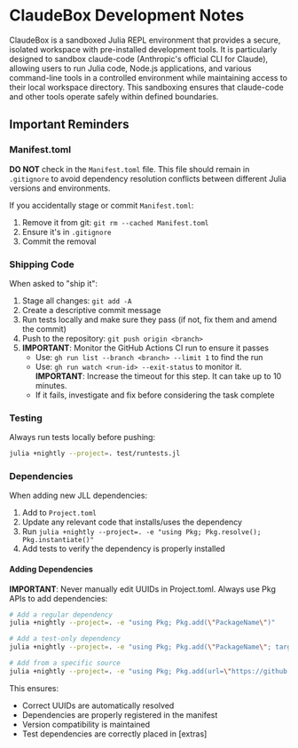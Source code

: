 # ClaudeBox Development Notes

ClaudeBox is a sandboxed Julia REPL environment that provides a secure, isolated workspace with pre-installed development tools. It is particularly designed to sandbox claude-code (Anthropic's official CLI for Claude), allowing users to run Julia code, Node.js applications, and various command-line tools in a controlled environment while maintaining access to their local workspace directory. This sandboxing ensures that claude-code and other tools operate safely within defined boundaries.

## Important Reminders

### Manifest.toml
**DO NOT** check in the `Manifest.toml` file. This file should remain in `.gitignore` to avoid dependency resolution conflicts between different Julia versions and environments.

If you accidentally stage or commit `Manifest.toml`:
1. Remove it from git: `git rm --cached Manifest.toml`
2. Ensure it's in `.gitignore`
3. Commit the removal

### Shipping Code
When asked to "ship it":
1. Stage all changes: `git add -A`
2. Create a descriptive commit message
3. Run tests locally and make sure they pass (if not, fix them and amend the commit)
4. Push to the repository: `git push origin <branch>`
5. **IMPORTANT**: Monitor the GitHub Actions CI run to ensure it passes
   - Use: `gh run list --branch <branch> --limit 1` to find the run
   - Use: `gh run watch <run-id> --exit-status` to monitor it. **IMPORTANT**: Increase the timeout for this step. It can take up to 10 minutes.
   - If it fails, investigate and fix before considering the task complete

### Testing
Always run tests locally before pushing:
```bash
julia +nightly --project=. test/runtests.jl
```

### Dependencies
When adding new JLL dependencies:
1. Add to `Project.toml`
2. Update any relevant code that installs/uses the dependency
3. Run `julia +nightly --project=. -e "using Pkg; Pkg.resolve(); Pkg.instantiate()"`
4. Add tests to verify the dependency is properly installed

#### Adding Dependencies
**IMPORTANT**: Never manually edit UUIDs in Project.toml. Always use Pkg APIs to add dependencies:

```bash
# Add a regular dependency
julia +nightly --project=. -e "using Pkg; Pkg.add(\"PackageName\")"

# Add a test-only dependency
julia +nightly --project=. -e "using Pkg; Pkg.add(\"PackageName\"; target=:test)"

# Add from a specific source
julia +nightly --project=. -e "using Pkg; Pkg.add(url=\"https://github.com/org/Package.jl\", rev=\"main\")"
```

This ensures:
- Correct UUIDs are automatically resolved
- Dependencies are properly registered in the manifest
- Version compatibility is maintained
- Test dependencies are correctly placed in [extras]